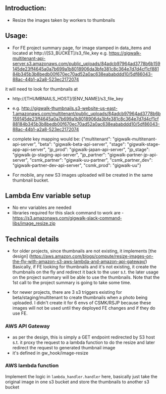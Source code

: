 
## Introduction:
- Resize the images taken by workers to thumbnails

## Usage: 
- For FE project summary page, for image stamped in data_items and located at 
http://[S3_BUCKET]/s3_file_key
e.g.
https://gigwalk-multitenant-api-server.s3.amazonaws.com/public_uploads/84adcb97964ad3778b6b159145de23ff4645a0a7b699a1b8018906da3bfe381c8c364e7d7d4cf1cf88184b345b3b8bedb00f670ec70ad52a0ac638eababddd10/5df86043-88ac-44b1-a2a8-523ec2172074

it will need to look for thumbnails at 
- http://[THUMBNAILS_HOST]/[ENV_NAME]/s3_file_key

- e.g. http://gigwalk-thumbnails.s3-website-us-east-1.amazonaws.com/multitenant/public_uploads/84adcb97964ad3778b6b159145de23ff4645a0a7b699a1b8018906da3bfe381c8c364e7d7d4cf1cf88184b345b3b8bedb00f670ec70ad52a0ac638eababddd10/5df86043-88ac-44b1-a2a8-523ec2172074

- complete key mapping would be:
{"multitenant": "gigwalk-multitenant-api-server", "beta": "gigwalk-beta-api-server", "stage": "gigwalk-stage-app-api-server", "jp_prod": "gigwalk-japan-api-server", "jp_stage": "gigwalk-jp-staging-api-server", "jp_partner": "gigwalk-partner-jp-api-server", "csmk_partner": "gigwalk-uu-partner", "csmk_partner_dev": "gigwalk-partner-dev-api-server", "csmk_prod": "gigwalk-uu"} 

- For mobile, any new S3 images uploaded will be created in the same thumbnail bucket.


## Lambda Env variable setup
- No env variables are needed 
- libraries required for this slack command to work are - https://s3.amazonaws.com/gigwalk-slack-command-libs/image_resize.zip


## Technical details
- for older projects, since thumbnails are not existing, it implements [the design]
(https://aws.amazon.com/blogs/compute/resize-images-on-the-fly-with-amazon-s3-aws-lambda-and-amazon-api-gateway/)
Basically, if FE looking for thumbnails and it's not existing, it create the thumbnails on the fly and redirect it back to the user s.t. the later usage on the project summary will be able to use the thumbnails.  Note that the 1st call to the project summary is going to take some time.

- for newer projects, there are 3 s3 triggers existing for beta/staging/multitenant to create thumbnails when a photo being uploaded.  I didn't create it for 6 envs of CSMK/RSJP because these images will not be used until they deployed FE changes and if they do use FE.


   
### AWS API Gateway
 - as per the design, this is simply a GET endpoint redirected by S3 host s.t. it proxy the request to a lambda function to do the resize and later redirect the request to generated thumbnail image
 - it's defined in gw_hook/image-resize

### AWS lambda function
Implement the logic in `lambda_handler.handler` here, 
basically just take the original image in one s3 bucket and store the thumbnails to another s3 bucket
